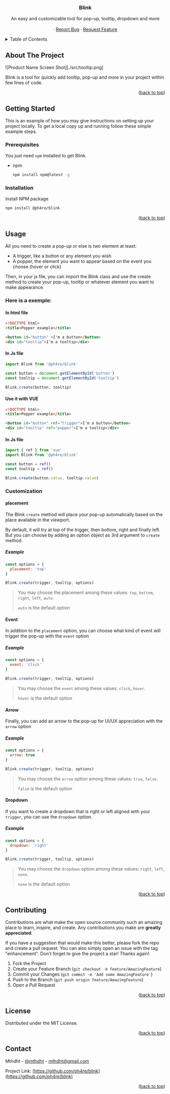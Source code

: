 <a name="readme-top"></a>

<!-- PROJECT LOGO
<br />
<div align="center">
  <a href="https://github.com/github_username/repo_name">
    <img src="images/logo.png" alt="Logo" width="80" height="80">
  </a>-->

<h3 align="center">Blink</h3>

  <p align="center">
    An easy and customizable tool for pop-up, tooltip, dropdown and more
    <br />
    <br />
    ·
    <a href="https://github.com/ph4re/blink/issues">Report Bug</a>
    ·
    <a href="https://github.com/ph4re/blink/issues">Request Feature</a>
  </p>
</div>

<!-- TABLE OF CONTENTS -->
<details>
  <summary>Table of Contents</summary>
  <ol>
    <li>
      <a href="#about-the-project">About The Project</a>
    </li>
    <li>
      <a href="#getting-started">Getting Started</a>
      <ul>
        <li><a href="#prerequisites">Prerequisites</a></li>
        <li><a href="#installation">Installation</a></li>
      </ul>
    </li>
    <li><a href="#usage">Usage</a></li>
    <li><a href="#contributing">Contributing</a></li>
    <li><a href="#license">License</a></li>
    <li><a href="#contact">Contact</a></li>
  </ol>
</details>

<!-- ABOUT THE PROJECT -->

## About The Project

![Product Name Screen Shot][./src/tooltip.png]

Blink is a tool for quickly add tooltip, pop-up and more in your project within few lines of code.

<p align="right">(<a href="#readme-top">back to top</a>)</p>

<!-- GETTING STARTED -->

## Getting Started

This is an example of how you may give instructions on setting up your project locally.
To get a local copy up and running follow these simple example steps.

### Prerequisites

You just need `npm` installed to get Blink.

- npm
  ```sh
  npm install npm@latest -g
  ```

### Installation

Install NPM package

```sh
npm install @ph4re/blink
```

<p align="right">(<a href="#readme-top">back to top</a>)</p>

<!-- USAGE EXAMPLES -->

## Usage

All you need to create a pop-up or else is two element at least:

- A trigger, like a button or any element you wish
- A popper, the element you want to appear based on the event you choose (hover or click)

Then, in your js file, you can import the Blink class and use the create method to create your pop-up, tooltip or whatever element you want to make appearance.

### Here is a exemple:

#### In html file

```html
<!DOCTYPE html>
<title>Popper example</title>

<button id="button" >I'm a button</button>
<div id="tooltip">I'm a tooltip</div>
```

#### In Js file

```js
import Blink from '@ph4re/blink'

const button = document.getElementById('button')
const tooltip = document.getElementById('tooltip')

Blink.create(button, tooltip)

```

#### Use it with VUE

```html
<!DOCTYPE html>
<title>Popper example</title>

<button id="button" ref="trigger">I'm a button</button>
<div id="tooltip" ref="popper">I'm a tooltip</div>
```

#### In Js file

```js
import { ref } from 'vue'
import Blink from '@ph4re/blink'

const button = ref()
const tooltip = ref()

Blink.create(button.value, tooltip.value)

```

### Customization

#### placement

The Blink `create` method will place your pop-up automatically based on the place available in the viewport.

By default, it will try at top of the trigger, then bottom, right and finally left. But you can choose by adding an option object as 3rd argument to `create` method.

##### Example

```js
const options = {
  placement: 'top'
}

Blink.create(trigger, tooltip, options)
```

> You may choose the placement among these values: `top`, `bottom`, `right`, `left`, `auto`.
>
> `auto` is the default option

#### Event

In addition to the `placement` option, you can choose what kind of event will trigger the pop-up with the `event` option

##### Example

```js
const options = {
  event: 'click'
}

Blink.create(trigger, tooltip, options)
```

> You may choose the `event` among these values: `click`, `hover`.
>
> `hover` is the default option

#### Arrow

Finally, you can add an arrow to the pop-up for UI/UX appreciation with the `arrow` option

##### Example

```js
const options = {
  arrow: true
}

Blink.create(trigger, tooltip, options)
```

> You may choose the `arrow` option among these values: `true`, `false`.
>
> `false` is the default option

#### Dropdown

If you want to create a dropdown that is right or left aligned with your `trigger`, you can use the `dropdown` option.

##### Example

```js
const options = {
  dropdown: 'right'
}

Blink.create(trigger, tooltip, options)
```

> You may choose the `dropdown` option among these values: `right`, `left`, `none`.
>
> `none` is the default option

<!--_For more examples, please refer to the [Documentation](https://example.com)_-->

<p align="right">(<a href="#readme-top">back to top</a>)</p>

<!-- CONTRIBUTING -->

## Contributing

Contributions are what make the open source community such an amazing place to learn, inspire, and create. Any contributions you make are **greatly appreciated**.

If you have a suggestion that would make this better, please fork the repo and create a pull request. You can also simply open an issue with the tag "enhancement".
Don't forget to give the project a star! Thanks again!

1. Fork the Project
2. Create your Feature Branch (`git checkout -b feature/AmazingFeature`)
3. Commit your Changes (`git commit -m 'Add some AmazingFeature'`)
4. Push to the Branch (`git push origin feature/AmazingFeature`)
5. Open a Pull Request

<p align="right">(<a href="#readme-top">back to top</a>)</p>

<!-- LICENSE -->

## License

Distributed under the MIT License.

<p align="right">(<a href="#readme-top">back to top</a>)</p>

<!-- CONTACT -->

## Contact

Mthdht - [@mthdht](https://twitter.com/mthdht) - mthdht@gmail.com

Project Link: [https://github.com/ph4re/blink](https://github.com/ph4re/blink)

<p align="right">(<a href="#readme-top">back to top</a>)</p>

<!-- MARKDOWN LINKS & IMAGES -->
<!-- https://www.markdownguide.org/basic-syntax/#reference-style-links -->

[issues-url]: https://github.com/github_username/repo_name/issues
[license-shield]: https://img.shields.io/github/license/github_username/repo_name.svg?style=for-the-badge
[license-url]: https://github.com/github_username/repo_name/blob/master/LICENSE.txt
